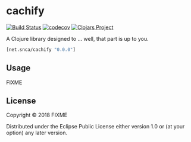 # cachify
[![Build Status](https://travis-ci.org/anekos/cachify.svg?branch=master)](https://travis-ci.org/anekos/cachify)
[![codecov](https://codecov.io/gh/anekos/cachify/branch/master/graph/badge.svg)](https://codecov.io/gh/anekos/cachify)
[![Clojars Project](https://img.shields.io/clojars/v/net.snca/cachify.svg)](https://clojars.org/net.snca/cachify)

A Clojure library designed to ... well, that part is up to you.

```clj
[net.snca/cachify "0.0.0"]
```

## Usage

FIXME

## License

Copyright © 2018 FIXME

Distributed under the Eclipse Public License either version 1.0 or (at
your option) any later version.
